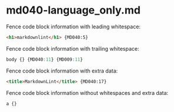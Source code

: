 # md040-language_only.md

Fence code block information with leading whitespace:

```  html
<h1>markdownlint</h1> {MD040:5}
```

Fence code block information with trailing whitespace:

```css 
body {} {MD040:11} {MD009:11}
```

Fence code block information with extra data:

```html version=5
<title>MarkdownLint</title> {MD040:17}
```

Fence code block information without whitespaces and extra data:

```css
a {}
```

<!-- markdownlint-configure-file {
  "fenced-code-language": {
    "allowed_languages": [
      "html",
      "css"
    ],
    "language_only": true
  }
} -->

